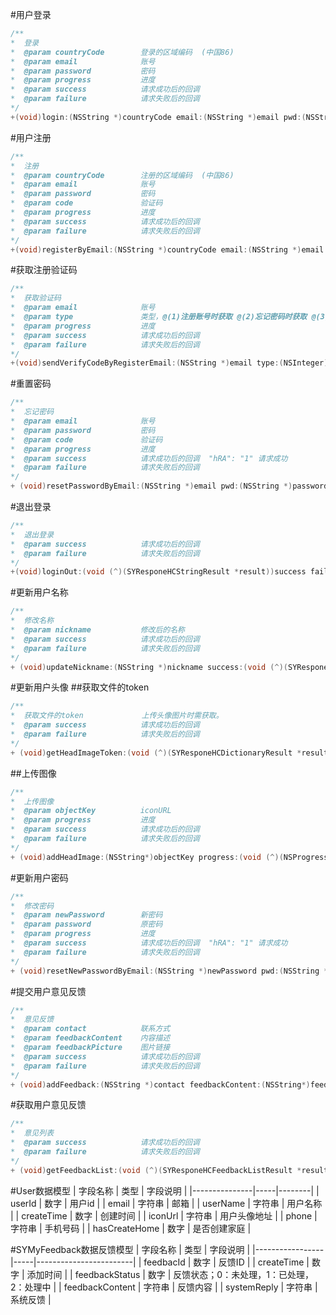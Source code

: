 #用户登录

```Objective-C
/**
*  登录
*  @param countryCode        登录的区域编码  (中国86)
*  @param email              账号
*  @param password           密码
*  @param progress           进度
*  @param success            请求成功后的回调
*  @param failure            请求失败后的回调
*/
+(void)login:(NSString *)countryCode email:(NSString *)email pwd:(NSString *)password progress:(void (^)(NSProgress *uploadProgress))progress success:(void (^)(SYResponeHCUserResult *result))success failure:(void (^)(NSError *error))failure;
```

#用户注册

```Objective-C
/**
*  注册
*  @param countryCode        注册的区域编码  (中国86)
*  @param email              账号
*  @param password           密码
*  @param code               验证码
*  @param progress           进度
*  @param success            请求成功后的回调
*  @param failure            请求失败后的回调
*/
+(void)registerByEmail:(NSString *)countryCode email:(NSString *)email pwd:(NSString *)password code:(NSString *)code progress:(void (^)(NSProgress *uploadProgress))progress success:(void (^)(SYResponeHCUserResult *result))success failure:(void (^)(NSError *error))failure;
```

#获取注册验证码

```Objective-C
/**
*  获取验证码
*  @param email              账号
*  @param type               类型，@(1)注册账号时获取 @(2)忘记密码时获取 @(3)验证码登录
*  @param progress           进度
*  @param success            请求成功后的回调
*  @param failure            请求失败后的回调
*/
+(void)sendVerifyCodeByRegisterEmail:(NSString *)email type:(NSInteger)type progress:(void (^)(NSProgress *uploadProgress))progress success:(void (^)(SYResponeHCStringResult *result))success failure:(void (^)(NSError *error))failure;
```

#重置密码

```Objective-C
/**
*  忘记密码
*  @param email              账号
*  @param password           密码
*  @param code               验证码
*  @param progress           进度
*  @param success            请求成功后的回调  "hRA": "1" 请求成功
*  @param failure            请求失败后的回调
*/
+ (void)resetPasswordByEmail:(NSString *)email pwd:(NSString *)password code:(NSString *)code progress:(void (^)(NSProgress *uploadProgress))progress success:(void (^)(SYResponeHCStringResult *result))success failure:(void (^)(NSError *error))failure;
```

#退出登录

```Objective-C
/**
*  退出登录
*  @param success            请求成功后的回调
*  @param failure            请求失败后的回调
*/
+(void)loginOut:(void (^)(SYResponeHCStringResult *result))success failure:(void (^)(NSError *error))failure;
```

#更新用户名称

```Objective-C
/**
*  修改名称
*  @param nickname           修改后的名称
*  @param success            请求成功后的回调
*  @param failure            请求失败后的回调
*/
+ (void)updateNickname:(NSString *)nickname success:(void (^)(SYResponeHCStringResult *result))success failure:(void (^)(NSError *error))failure;
```

#更新用户头像
##获取文件的token

```Objective-C
/**
*  获取文件的token             上传头像图片时需获取。
*  @param success            请求成功后的回调
*  @param failure            请求失败后的回调
*/
+ (void)getHeadImageToken:(void (^)(SYResponeHCDictionaryResult *result))success failure:(void (^)(NSError *error))failure
```
##上传图像

```Objective-C
/**
*  上传图像
*  @param objectKey          iconURL
*  @param progress           进度
*  @param success            请求成功后的回调
*  @param failure            请求失败后的回调
*/
+ (void)addHeadImage:(NSString*)objectKey progress:(void (^)(NSProgress *uploadProgress))progress success:(void (^)(SYResponeHCStringResult *result))success failure:(void (^)(NSError *error))failure;
```


#更新用户密码

```Objective-C
/**
*  修改密码
*  @param newPassword        新密码
*  @param password           原密码
*  @param progress           进度
*  @param success            请求成功后的回调  "hRA": "1" 请求成功
*  @param failure            请求失败后的回调
*/
+ (void)resetNewPasswordByEmail:(NSString *)newPassword pwd:(NSString *)password progress:(void (^)(NSProgress *uploadProgress))progress success:(void (^)(SYResponeHCStringResult *result))success failure:(void (^)(NSError *error))failure;
```

#提交用户意见反馈

```Objective-C
/**
*  意见反馈
*  @param contact            联系方式
*  @param feedbackContent    内容描述
*  @param feedbackPicture    图片链接
*  @param success            请求成功后的回调
*  @param failure            请求失败后的回调
*/
+ (void)addFeedback:(NSString *)contact feedbackContent:(NSString*)feedbackContent feedbackPicture:(NSString *)feedbackPicture  progress:(void (^)(NSProgress *uploadProgress))progress success:(void (^)(SYResponeHCStringResult *result))success failure:(void (^)(NSError *error))failure;
```

#获取用户意见反馈

```Objective-C
/**
*  意见列表
*  @param success            请求成功后的回调
*  @param failure            请求失败后的回调
*/
+ (void)getFeedbackList:(void (^)(SYResponeHCFeedbackListResult *result))success failure:(void (^)(NSError *error))failure;
```

#User数据模型
| 字段名称          | 类型  | 字段说明   |
|---------------|-----|--------|
| userId        | 数字  | 用户id   |
| email         | 字符串 | 邮箱     |
| userName      | 字符串 | 用户名称   |
| createTime    | 数字  | 创建时间   |
| iconUrl       | 字符串 | 用户头像地址 |
| phone         | 字符串 | 手机号码   |
| hasCreateHome | 数字  | 是否创建家庭 |

#SYMyFeedback数据反馈模型
| 字段名称            | 类型  | 字段说明                   |
|-----------------|-----|------------------------|
| feedbacId       | 数字  | 反馈ID                   |
| createTime      | 数字  | 添加时间                   |
| feedbackStatus  | 数字  | 反馈状态；0：未处理，1：已处理，2：处理中 |
| feedbackContent | 字符串 | 反馈内容                   |
| systemReply     | 字符串 | 系统反馈                   |
